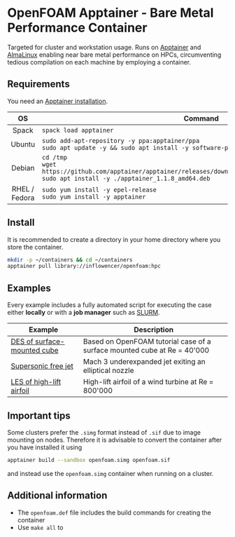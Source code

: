 # OpenFOAM Apptainer - Bare Metal Performance Container

Targeted for cluster and workstation usage. Runs on [Apptainer](https://apptainer.org/) and
[AlmaLinux](https://almalinux.org/) enabling near bare metal performance on HPCs, circumventing tedious compilation on
each machine by employing a container.

## Requirements

You need an [Apptainer installation](https://apptainer.org/docs/admin/main/installation.html).

| **OS** | **Command** |
| :------: | ----------- |
| Spack | ```spack load apptainer```
| Ubuntu | ```sudo add-apt-repository -y ppa:apptainer/ppa```<br> ```sudo apt update -y && sudo apt install -y software-properties-common apptainer``` |
| Debian | ```cd /tmp```<br>```wget https://github.com/apptainer/apptainer/releases/download/v1.1.8/apptainer_1.1.8_amd64.deb``` <br> ```sudo apt install -y ./apptainer_1.1.8_amd64.deb``` |
| RHEL / Fedora | ```sudo yum install -y epel-release```<br>```sudo yum install -y apptainer``` |

## Install

It is recommended to create a directory in your home directory where you store the container.

```sh
mkdir -p ~/containers && cd ~/containers
apptainer pull library://inflowencer/openfoam:hpc
```

## Examples

Every example includes a fully automated script for executing the case either **locally** or with a **job manager** such as [SLURM](https://slurm.schedmd.com/documentation.html).

| **Example** | **Description** |
| ------- | ----------- | 
| [DES of surface-mounted cube](examples/LES-cube/) | Based on OpenFOAM tutorial case of a surface mounted cube at Re = 40'000 |
| [Supersonic free jet](examples/supersonic-jet/) | Mach 3 underexpanded jet exiting an elliptical nozzle |
| [LES of high-lift airfoil](examples/highlift-airfoil/) | High-lift airfoil of a wind turbine at Re = 800'000 |

## Important tips

Some clusters prefer the `.simg` format instead of `.sif` due to image mounting on nodes. Therefore it is advisable to
convert the container after you have installed it using

```sh
apptainer build --sandbox openfoam.simg openfoam.sif
```

and instead use the `openfoam.simg` container when running on a cluster.

## Additional information

* The `openfoam.def` file includes the build commands for creating the container
* Use `make all` to 